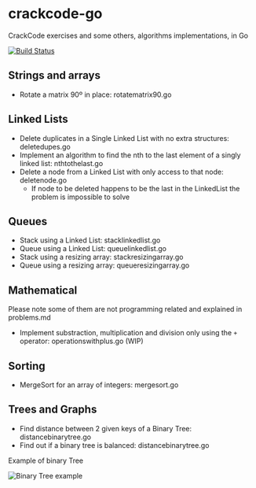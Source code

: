 crackcode-go
============

CrackCode exercises and some others, algorithms implementations, in Go

[![Build Status](https://travis-ci.org/ricardclau/crackcode-go.svg)](https://travis-ci.org/ricardclau/crackcode-go)

Strings and arrays
------------------

- Rotate a matrix 90º in place: rotatematrix90.go

Linked Lists
------------

- Delete duplicates in a Single Linked List with no extra structures: deletedupes.go
- Implement an algorithm to find the nth to the last element of a singly linked list: nthtothelast.go
- Delete a node from a Linked List with only access to that node: deletenode.go
	* If node to be deleted happens to be the last in the LinkedList the problem is impossible to solve

Queues
------

- Stack using a Linked List: stacklinkedlist.go
- Queue using a Linked List: queuelinkedlist.go
- Stack using a resizing array: stackresizingarray.go
- Queue using a resizing array: queueresizingarray.go

Mathematical
------------

Please note some of them are not programming related and explained in problems.md

- Implement substraction, multiplication and division only using the `+` operator: operationswithplus.go (WIP)

Sorting
-------

- MergeSort for an array of integers: mergesort.go

Trees and Graphs
----------------

- Find distance between 2 given keys of a Binary Tree: distancebinarytree.go
- Find out if a binary tree is balanced: distancebinarytree.go

Example of binary Tree

<img title="Binary Tree example" src="http://d2o58evtke57tz.cloudfront.net/wp-content/uploads/dist.png" />

